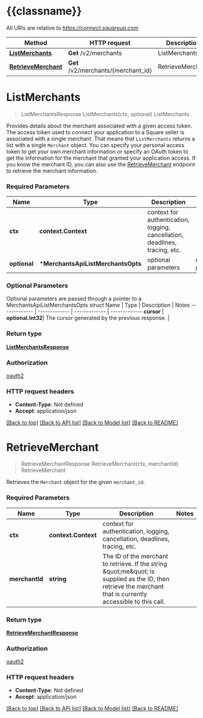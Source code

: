 # {{classname}}

All URIs are relative to *https://connect.squareup.com*

Method | HTTP request | Description
------------- | ------------- | -------------
[**ListMerchants**](MerchantsApi.md#ListMerchants) | **Get** /v2/merchants | ListMerchants
[**RetrieveMerchant**](MerchantsApi.md#RetrieveMerchant) | **Get** /v2/merchants/{merchant_id} | RetrieveMerchant

# **ListMerchants**
> ListMerchantsResponse ListMerchants(ctx, optional)
ListMerchants

Provides details about the merchant associated with a given access token.  The access token used to connect your application to a Square seller is associated with a single merchant. That means that `ListMerchants` returns a list with a single `Merchant` object. You can specify your personal access token to get your own merchant information or specify an OAuth token to get the information for the merchant that granted your application access.  If you know the merchant ID, you can also use the [RetrieveMerchant]($e/Merchants/RetrieveMerchant) endpoint to retrieve the merchant information.

### Required Parameters

Name | Type | Description  | Notes
------------- | ------------- | ------------- | -------------
 **ctx** | **context.Context** | context for authentication, logging, cancellation, deadlines, tracing, etc.
 **optional** | ***MerchantsApiListMerchantsOpts** | optional parameters | nil if no parameters

### Optional Parameters
Optional parameters are passed through a pointer to a MerchantsApiListMerchantsOpts struct
Name | Type | Description  | Notes
------------- | ------------- | ------------- | -------------
 **cursor** | **optional.Int32**| The cursor generated by the previous response. | 

### Return type

[**ListMerchantsResponse**](ListMerchantsResponse.md)

### Authorization

[oauth2](../README.md#oauth2)

### HTTP request headers

 - **Content-Type**: Not defined
 - **Accept**: application/json

[[Back to top]](#) [[Back to API list]](../README.md#documentation-for-api-endpoints) [[Back to Model list]](../README.md#documentation-for-models) [[Back to README]](../README.md)

# **RetrieveMerchant**
> RetrieveMerchantResponse RetrieveMerchant(ctx, merchantId)
RetrieveMerchant

Retrieves the `Merchant` object for the given `merchant_id`.

### Required Parameters

Name | Type | Description  | Notes
------------- | ------------- | ------------- | -------------
 **ctx** | **context.Context** | context for authentication, logging, cancellation, deadlines, tracing, etc.
  **merchantId** | **string**| The ID of the merchant to retrieve. If the string \&quot;me\&quot; is supplied as the ID, then retrieve the merchant that is currently accessible to this call. | 

### Return type

[**RetrieveMerchantResponse**](RetrieveMerchantResponse.md)

### Authorization

[oauth2](../README.md#oauth2)

### HTTP request headers

 - **Content-Type**: Not defined
 - **Accept**: application/json

[[Back to top]](#) [[Back to API list]](../README.md#documentation-for-api-endpoints) [[Back to Model list]](../README.md#documentation-for-models) [[Back to README]](../README.md)

